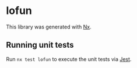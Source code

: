 # lofun

This library was generated with [Nx](https://nx.dev).

## Running unit tests

Run `nx test lofun` to execute the unit tests via [Jest](https://jestjs.io).
